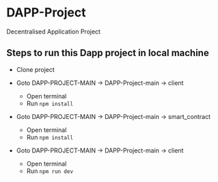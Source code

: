 # DAPP-Project
Decentralised Application Project

## Steps to run this Dapp project in local machine 
* Clone project
* Goto DAPP-PROJECT-MAIN  -> DAPP-Project-main -> client
    * Open terminal 
    * Run `npm install`
  
* Goto DAPP-PROJECT-MAIN  -> DAPP-Project-main -> smart_contract
    * Open terminal 
    * Run `npm install`
  
* Goto DAPP-PROJECT-MAIN  -> DAPP-Project-main -> client
    * Open terminal
    * Run `npm run dev`
 
 
  
  
